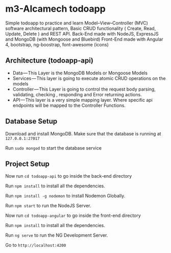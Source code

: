 # m3-Alcamech todoapp

Simple todoapp to practice and learn Model–View–Controller (MVC) software architectural pattern, Basic CRUD functionality ( Create, Read, Update, Delete ) and REST API.
Back-End made with NodeJS, ExpressJS and MongoDB (with Mongoose and Bluebird)
Front-End made with Angular 4, bootstrap, ng-boostrap, font-awesome (icons)

## Architecture (todoapp-api)
  - Data — This Layer is the MongoDB Models or Mongoose Models
  - Services — This layer is going to execute atomic CRUD operations on the models
  - Controller — This Layer is going to control the request body parsing, validating, checking , responding and Error returning actions.
  - API — This layer is a very simple mapping layer. Where specific api endpoints will be mapped to the Controller Functions.

## Database Setup

Download and install MongoDB.
Make sure that the database is running at `127.0.0.1:27017`

Run `sudo mongod` to start the database service

## Project Setup

Now run `cd todoapp-api` to go inside the back-end directory

Run `npm install` to install all the dependencies.

Run `npm install -g nodemon` to install Nodemon Globally.

Run `npm start` to run the NodeJS Server.

Now run `cd todoapp-angular` to go inside the front-end directory

Run `npm install` to install all the dependencies.

Run `ng serve` to run the NG Development Server.

Go to `http://localhost:4200`
